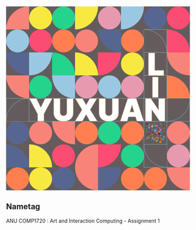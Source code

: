 <p align="center"><img src="https://github.com/Vesper-Lin/Nametag/blob/main/nametag.png" alt="nametag"></p>

## Nametag

ANU COMP1720 : Art and Interaction Computing - Assignment 1
